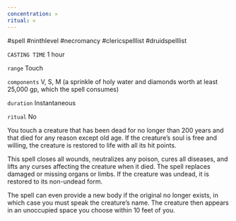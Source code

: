 ```yaml
---
concentration: 𐄂
ritual: 𐄂
---
```

#spell #ninthlevel #necromancy #clericspelllist #druidspelllist

`CASTING TIME`
1 hour

`range`
Touch

`components`
V, S, M (a sprinkle of holy water and diamonds worth at least 25,000 gp, which the spell consumes)

`duration`
Instantaneous

`ritual`
No

You touch a creature that has been dead for no longer than 200 years and that died for any reason except old age. If the creature’s soul is free and willing, the creature is restored to life with all its hit points.

This spell closes all wounds, neutralizes any poison, cures all diseases, and lifts any curses affecting the creature when it died. The spell replaces damaged or missing organs or limbs. If the creature was undead, it is restored to its non-undead form.

The spell can even provide a new body if the original no longer exists, in which case you must speak the creature’s name. The creature then appears in an unoccupied space you choose within 10 feet of you.